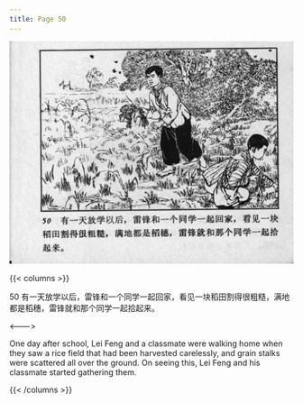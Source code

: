 ```yaml
---
title: Page 50
---
```


![leifeng page](./../../images/leifeng/seifert0522_lf_0059_0.jpg)

{{< columns >}}

50 有一天放学以后，雷锋和一个同学一起回家，看见一块稻田割得很粗糙，满地都是稻穗，雷锋就和那个同学一起拾起来。

<--->

One day after school, Lei Feng and a classmate were walking home when they saw a rice field that had been harvested carelessly, and grain stalks were scattered all over the ground. On seeing this, Lei Feng and his classmate started gathering them.

{{< /columns >}}
